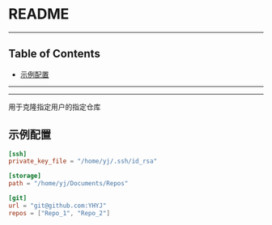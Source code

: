 # README

<!-- File: README.md -->
<!-- Author: YJ -->
<!-- Email: yj1516268@outlook.com -->
<!-- Created Time: 2023-04-18 13:19:11 -->

---

## Table of Contents

<!-- vim-markdown-toc GFM -->

* [示例配置](#示例配置)

<!-- vim-markdown-toc -->

---

<!-- Object info -->

---

用于克隆指定用户的指定仓库

## 示例配置

```toml
[ssh]
private_key_file = "/home/yj/.ssh/id_rsa"

[storage]
path = "/home/yj/Documents/Repos"

[git]
url = "git@github.com:YHYJ"
repos = ["Repo_1", "Repo_2"]
```
